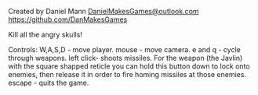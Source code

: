 Created by Daniel Mann
DanielMakesGames@outlook.com
https://github.com/DanMakesGames

Kill all the angry skulls!

Controls:
W,A,S,D - move player.
mouse - move camera.
e and q - cycle through weapons.
left click- shoots missiles. For the weapon (the Javlin) with the square shapped reticle
you can hold this button down to lock onto enemies, then release it in order
to fire homing missiles at those enemies.
escape - quits the game.